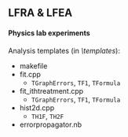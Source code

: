 ## LFRA & LFEA
#### Physics lab experiments

Analysis templates (in *\templates*):
* makefile
* fit.cpp
	* `TGraphErrors`, `TF1`, `TFormula`
* fit_ithtreatment.cpp
	* `TGraphErrors`, `TF1`, `TFormula`
* hist2d.cpp
	* `TH1F`, `TH2F`
* errorpropagator.nb
